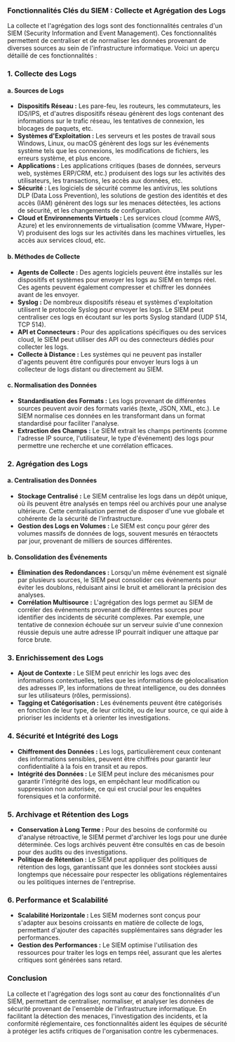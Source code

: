 ### **Fonctionnalités Clés du SIEM : Collecte et Agrégation des Logs**

La collecte et l'agrégation des logs sont des fonctionnalités centrales d'un SIEM (Security Information and Event Management). Ces fonctionnalités permettent de centraliser et de normaliser les données provenant de diverses sources au sein de l'infrastructure informatique. Voici un aperçu détaillé de ces fonctionnalités :

### **1. Collecte des Logs**

#### **a. Sources de Logs**
   - **Dispositifs Réseau :** Les pare-feu, les routeurs, les commutateurs, les IDS/IPS, et d'autres dispositifs réseau génèrent des logs contenant des informations sur le trafic réseau, les tentatives de connexion, les blocages de paquets, etc.
   - **Systèmes d'Exploitation :** Les serveurs et les postes de travail sous Windows, Linux, ou macOS génèrent des logs sur les événements système tels que les connexions, les modifications de fichiers, les erreurs système, et plus encore.
   - **Applications :** Les applications critiques (bases de données, serveurs web, systèmes ERP/CRM, etc.) produisent des logs sur les activités des utilisateurs, les transactions, les accès aux données, etc.
   - **Sécurité :** Les logiciels de sécurité comme les antivirus, les solutions DLP (Data Loss Prevention), les solutions de gestion des identités et des accès (IAM) génèrent des logs sur les menaces détectées, les actions de sécurité, et les changements de configuration.
   - **Cloud et Environnements Virtuels :** Les services cloud (comme AWS, Azure) et les environnements de virtualisation (comme VMware, Hyper-V) produisent des logs sur les activités dans les machines virtuelles, les accès aux services cloud, etc.

#### **b. Méthodes de Collecte**
   - **Agents de Collecte :** Des agents logiciels peuvent être installés sur les dispositifs et systèmes pour envoyer les logs au SIEM en temps réel. Ces agents peuvent également compresser et chiffrer les données avant de les envoyer.
   - **Syslog :** De nombreux dispositifs réseau et systèmes d'exploitation utilisent le protocole Syslog pour envoyer les logs. Le SIEM peut centraliser ces logs en écoutant sur les ports Syslog standard (UDP 514, TCP 514).
   - **API et Connecteurs :** Pour des applications spécifiques ou des services cloud, le SIEM peut utiliser des API ou des connecteurs dédiés pour collecter les logs.
   - **Collecte à Distance :** Les systèmes qui ne peuvent pas installer d'agents peuvent être configurés pour envoyer leurs logs à un collecteur de logs distant ou directement au SIEM.

#### **c. Normalisation des Données**
   - **Standardisation des Formats :** Les logs provenant de différentes sources peuvent avoir des formats variés (texte, JSON, XML, etc.). Le SIEM normalise ces données en les transformant dans un format standardisé pour faciliter l'analyse.
   - **Extraction des Champs :** Le SIEM extrait les champs pertinents (comme l'adresse IP source, l'utilisateur, le type d'événement) des logs pour permettre une recherche et une corrélation efficaces.

### **2. Agrégation des Logs**

#### **a. Centralisation des Données**
   - **Stockage Centralisé :** Le SIEM centralise les logs dans un dépôt unique, où ils peuvent être analysés en temps réel ou archivés pour une analyse ultérieure. Cette centralisation permet de disposer d'une vue globale et cohérente de la sécurité de l'infrastructure.
   - **Gestion des Logs en Volumes :** Le SIEM est conçu pour gérer des volumes massifs de données de logs, souvent mesurés en téraoctets par jour, provenant de milliers de sources différentes.

#### **b. Consolidation des Événements**
   - **Élimination des Redondances :** Lorsqu'un même événement est signalé par plusieurs sources, le SIEM peut consolider ces événements pour éviter les doublons, réduisant ainsi le bruit et améliorant la précision des analyses.
   - **Corrélation Multisource :** L'agrégation des logs permet au SIEM de corréler des événements provenant de différentes sources pour identifier des incidents de sécurité complexes. Par exemple, une tentative de connexion échouée sur un serveur suivie d'une connexion réussie depuis une autre adresse IP pourrait indiquer une attaque par force brute.

### **3. Enrichissement des Logs**
   - **Ajout de Contexte :** Le SIEM peut enrichir les logs avec des informations contextuelles, telles que les informations de géolocalisation des adresses IP, les informations de threat intelligence, ou des données sur les utilisateurs (rôles, permissions).
   - **Tagging et Catégorisation :** Les événements peuvent être catégorisés en fonction de leur type, de leur criticité, ou de leur source, ce qui aide à prioriser les incidents et à orienter les investigations.

### **4. Sécurité et Intégrité des Logs**
   - **Chiffrement des Données :** Les logs, particulièrement ceux contenant des informations sensibles, peuvent être chiffrés pour garantir leur confidentialité à la fois en transit et au repos.
   - **Intégrité des Données :** Le SIEM peut inclure des mécanismes pour garantir l'intégrité des logs, en empêchant leur modification ou suppression non autorisée, ce qui est crucial pour les enquêtes forensiques et la conformité.

### **5. Archivage et Rétention des Logs**
   - **Conservation à Long Terme :** Pour des besoins de conformité ou d'analyse rétroactive, le SIEM permet d'archiver les logs pour une durée déterminée. Ces logs archivés peuvent être consultés en cas de besoin pour des audits ou des investigations.
   - **Politique de Rétention :** Le SIEM peut appliquer des politiques de rétention des logs, garantissant que les données sont stockées aussi longtemps que nécessaire pour respecter les obligations réglementaires ou les politiques internes de l'entreprise.

### **6. Performance et Scalabilité**
   - **Scalabilité Horizontale :** Les SIEM modernes sont conçus pour s'adapter aux besoins croissants en matière de collecte de logs, permettant d'ajouter des capacités supplémentaires sans dégrader les performances.
   - **Gestion des Performances :** Le SIEM optimise l'utilisation des ressources pour traiter les logs en temps réel, assurant que les alertes critiques sont générées sans retard.

### **Conclusion**

La collecte et l'agrégation des logs sont au cœur des fonctionnalités d'un SIEM, permettant de centraliser, normaliser, et analyser les données de sécurité provenant de l'ensemble de l'infrastructure informatique. En facilitant la détection des menaces, l'investigation des incidents, et la conformité réglementaire, ces fonctionnalités aident les équipes de sécurité à protéger les actifs critiques de l'organisation contre les cybermenaces.